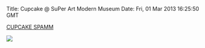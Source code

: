 Title: Cupcake @ SuPer Art Modern Museum
Date: Fri, 01 Mar 2013 16:25:50 GMT

[CUPCAKE SPAMM](http://cupcake.spamm.fr)

![](http://farm9.staticflickr.com/8243/8528751850_b9b463a8a8_o.png)